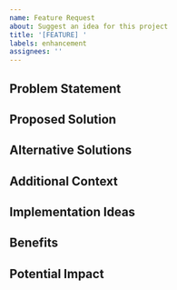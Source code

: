 ```yaml
---
name: Feature Request
about: Suggest an idea for this project
title: '[FEATURE] '
labels: enhancement
assignees: ''
---
```


## Problem Statement
<!-- A clear and concise description of what the problem is. Ex. I'm always frustrated when [...] -->

## Proposed Solution
<!-- A clear and concise description of what you want to happen -->

## Alternative Solutions
<!-- A clear and concise description of any alternative solutions or features you've considered -->

## Additional Context
<!-- Add any other context or screenshots about the feature request here -->

## Implementation Ideas
<!-- If you have any specific ideas about how to implement this feature -->

## Benefits
<!-- What are the benefits of implementing this feature? -->

## Potential Impact
<!-- How might this feature impact existing functionality? -->
